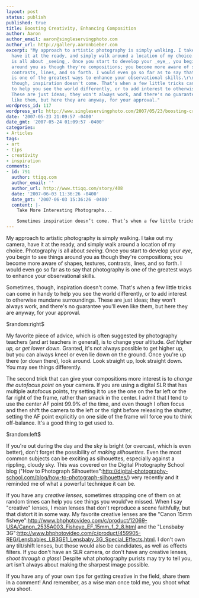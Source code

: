 ```yaml
---
layout: post
status: publish
published: true
title: Boosting Creativity, Enhancing Composition
author: Aaron
author_email: aaron@singleservingphoto.com
author_url: http://gallery.aaronbieber.com
excerpt: "My approach to artistic photography is simply walking. I take out my camera,
  have it at the ready, and simply walk around a location of my choice. Photography
  is all about _seeing_. Once you start to develop your _eye_, you begin to see things
  around you as though they're compositions; you become more aware of shapes, textures,
  contrasts, lines, and so forth. I would even go so far as to say that photography
  is one of the greatest ways to enhance your observational skills.\r\n\r\nSometimes,
  though, inspiration doesn't come. That's when a few little tricks can come in handy
  to help you see the world differently, or to add interest to otherwise mundane surroundings.
  These are just ideas; they won't always work, and there's no guarantee you'll even
  like them, but here they are anyway, for your approval."
wordpress_id: 117
wordpress_url: http://www.singleservingphoto.com/2007/05/23/boosting-creativity-enhancing-composition/
date: '2007-05-23 21:09:57 -0400'
date_gmt: '2007-05-24 01:09:57 -0400'
categories:
- Articles
tags:
- art
- tips
- creativity
- inspiration
comments:
- id: 791
  author: ttiqq.com
  author_email: ''
  author_url: http://www.ttiqq.com/story/408
  date: '2007-06-03 11:36:26 -0400'
  date_gmt: '2007-06-03 15:36:26 -0400'
  content: |-
    Take More Interesting Photographs...

    Sometimes inspiration doesn’t come. That’s when a few little tricks can come in handy to help you see the world differently, or to add interest to otherwise mundane surroundings....
---
```

My approach to artistic photography is simply walking. I take out my
camera, have it at the ready, and simply walk around a location of my
choice. Photography is all about _seeing_. Once you start to develop
your _eye_, you begin to see things around you as though they're
compositions; you become more aware of shapes, textures, contrasts,
lines, and so forth. I would even go so far as to say that photography
is one of the greatest ways to enhance your observational skills.

Sometimes, though, inspiration doesn't come. That's when a few little
tricks can come in handy to help you see the world differently, or to
add interest to otherwise mundane surroundings. These are just ideas;
they won't always work, and there's no guarantee you'll even like them,
but here they are anyway, for your approval.<span id="more"></span><span
id="more-117"></span>

\$random:right\$

My favorite piece of advice, which is often suggested by photography
teachers (and art teachers in general), is to change your altitude.
*Get higher up, or get lower down.* Granted, it's not always possible
to get higher up, but you can always kneel or even lie down on the
ground. Once you're up there (or down there), look around. Look straight
up, look straight down. You may see things differently.

The second trick that can give your compositions more interest is to
*change the autofocus point* on your camera. If you are using a
digital SLR that has multiple autofocus points, try setting it to use
the one on the far left or the far right of the frame, rather than smack
in the center. I admit that I tend to use the center AF point 99.9% of
the time, and even though I often focus and then shift the camera to the
left or the right before releasing the shutter, setting the AF point
explicitly on one side of the frame will force you to think off-balance.
It's a good thing to get used to.

\$random:left\$

If you're out during the day and the sky is bright (or overcast, which
is even better), don't forget the possibility of *making silhouettes*.
Even the most common subjects can be exciting as silhouettes, especially
against a rippling, cloudy sky. This was covered on the Digital
Photography School blog ("How to Photograph
Silhouettes":http://digital-photography-school.com/blog/how-to-photograph-silhouettes/)
very recently and it reminded me of what a powerful technique it can be.

If you have any *creative lenses*, sometimes strapping one of them on
at random times can help you see things you would've missed. When I say
"creative" lenses, I mean lenses that don't reproduce a scene
faithfully, but that distort it in some way. My favorite creative lenses
are the "Canon 15mm
fisheye":http://www.bhphotovideo.com/c/product/12069-USA/Canon_2535A003_Fisheye_EF_15mm_f_2_8.html
and the "Lensbaby
3G":http://www.bhphotovideo.com/c/product/459905-REG/Lensbabies_LB3GE1_Lensbaby_3G_Special_Effects.html.
I don't own any tilt/shift lenses, but those would also be candidates,
as well as effects filters. If you don't have an SLR camera, or don't
have any creative lenses, *shoot through a glass*! Despite what
photography purists may try to tell you, art isn't always about making
the sharpest image possible.

If you have any of your own tips for getting creative in the field,
share them in a comment! And remember, as a wise man once told me, you
shoot what you shoot.
